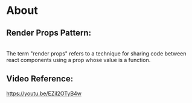 # About

## Render Props Pattern:
<br/>
The term "render props" refers to a technique for sharing code between react components using a prop whose value is a function.


## Video Reference:
https://youtu.be/EZil2OTyB4w